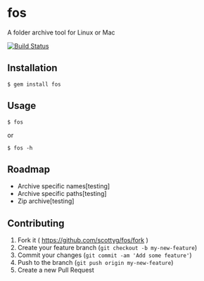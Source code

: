 # fos

A folder archive tool for Linux or Mac

[![Build Status](https://travis-ci.org/scottyg/fos.svg?branch=master)](https://travis-ci.org/scottyg/fos)

## Installation

    $ gem install fos

## Usage

    $ fos
    
or

    $ fos -h

## Roadmap

- Archive specific names[testing]
- Archive specific paths[testing]
- Zip archive[testing]

## Contributing

1. Fork it ( https://github.com/scottyg/fos/fork )
2. Create your feature branch (`git checkout -b my-new-feature`)
3. Commit your changes (`git commit -am 'Add some feature'`)
4. Push to the branch (`git push origin my-new-feature`)
5. Create a new Pull Request
